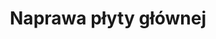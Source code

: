 ---
title: Naprawa płyty głównej
description: Zajmujemy się naprawami płyt głównych, które zostały zalane cieczą, przez co nastąpiło zwarcie i uszkodzenie układów. Korozja, która pojawia się po zalaniu laptopa, sprawia, że mogą pojawić się problemy z ładowaniem baterii czy wyświetlaniem obrazu.
thumbnail: /assets/img/services/komputer-plyta.jpg
--- 